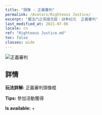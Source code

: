 ```yaml
---
title: "頭像 - 正義審判"
permalink: /Avatars/Righteous Justice/
excerpt: "魔法门之英雄无敌：战争纪元  正義審判"
last_modified_at: 2021-07-06
locale: cn
ref: "Righteous Justice.md"
toc: false
classes: wide
---
```

 ![正義審判](/images/a/avatarFrame_74.png)

## 詳情

 **玩法詳解:** 正義審判頭像框 

 **Tips:** 參加活動獲得 

 **Is available:**  + 

